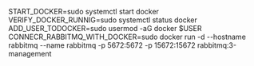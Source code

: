 START_DOCKER=sudo systemctl start docker
VERIFY_DOCKER_RUNNIG=sudo systemctl status docker
ADD_USER_TODOCKER=sudo usermod -aG docker $USER
CONNECR_RABBITMQ_WITH_DOCKER=sudo docker run -d --hostname rabbitmq --name rabbitmq -p 5672:5672 -p 15672:15672 rabbitmq:3-management
